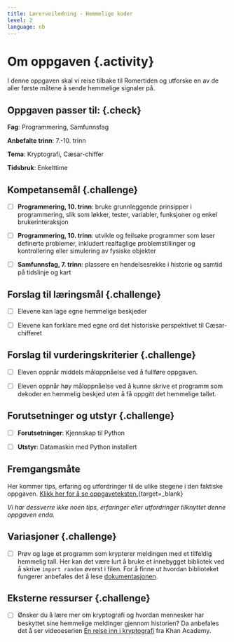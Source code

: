 ```yaml
---
title: Lærerveiledning - Hemmelige koder
level: 2
language: nb
---
```



# Om oppgaven {.activity}

I denne oppgaven skal vi reise tilbake til Romertiden og utforske en av de aller
første måtene å sende hemmelige signaler på.

## Oppgaven passer til: {.check}

 __Fag__: Programmering, Samfunnsfag

 __Anbefalte trinn__: 7.-10. trinn

 __Tema__: Kryptografi, Cæsar-chiffer

 __Tidsbruk__: Enkelttime

## Kompetansemål {.challenge}

 - [ ] __Programmering, 10. trinn__: bruke grunnleggende prinsipper i
       programmering, slik som løkker, tester, variabler, funksjoner og enkel
       brukerinteraksjon

 - [ ] __Programmering, 10. trinn__: utvikle og feilsøke programmer som løser
       definerte problemer, inkludert realfaglige problemstillinger og
       kontrollering eller simulering av fysiske objekter

 - [ ] __Samfunnsfag, 7. trinn__: plassere en hendelsesrekke i historie og
       samtid på tidslinje og kart

## Forslag til læringsmål {.challenge}

 - [ ] Elevene kan lage egne hemmelige beskjeder

 - [ ] Elevene kan forklare med egne ord det historiske perspektivet til
       Cæsar-chifferet

## Forslag til vurderingskriterier {.challenge}

 - [ ] Eleven oppnår middels måloppnåelse ved å fullføre oppgaven.

 - [ ] Eleven oppnår høy måloppnåelse ved å kunne skrive et programm som dekoder
       en hemmelig beskjed uten å få oppgitt det hemmelige tallet.

## Forutsetninger og utstyr {.challenge}

 - [ ]  __Forutsetninger__: Kjennskap til Python

 - [ ]  __Utstyr__: Datamaskin med Python installert

## Fremgangsmåte

 Her kommer tips, erfaring og utfordringer til de ulike stegene i den faktiske
 oppgaven. [Klikk her for å se
 oppgaveteksten.](../hemmelige_koder/hemmelige_koder.html){target=_blank}

 _Vi har dessverre ikke noen tips, erfaringer eller utfordringer tilknyttet
 denne oppgaven enda._

## Variasjoner {.challenge}

 - [ ] Prøv og lage et programm som krypterer meldingen med et tilfeldig
       hemmelig tall. Her kan det være lurt å bruke et innebygget bibliotek ved
       å skrive `import random` øverst i filen. For å finne ut hvordan
       biblioteket fungerer anbefales det å lese
       [dokumentasjonen](https://docs.python.org/3/library/random.html).

## Eksterne ressurser {.challenge}

 - [ ] Ønsker du å lære mer om kryptografi og hvordan mennesker har beskyttet
       sine hemmelige meldinger gjennom historien? Da anbefales det å ser
       videoeserien [En reise inn i
       kryptografi](https://nb.khanacademy.org/computing/computer-science/cryptography)
       fra Khan Academy.

